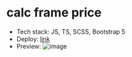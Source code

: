 # calc frame price
- Tech stack: JS, TS, SCSS, Bootstrap 5
- Deploy: [link](https://sokolw.github.io/test-calc/dist/)
- Preview:
![image](https://user-images.githubusercontent.com/58563945/230372935-2223ced0-ff39-40f6-83f6-200d9b7e5ddc.png)
